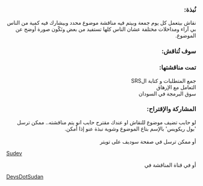 <div dir="rtl">
  
  <h3 dir="rtl"> نُبذة: </h3>
  <p dir="rtl" lang="ar">
   نقاش بيتعمل كل يوم جمعة وبيتم فيه مناقشة موضوع محدد وبيشارك فيه كمية من الناس بي آراء ومداخلات مختلفة عشان الناس كلها تستفيد من بعض ونَكّون صورة أوضح عن الموضوع.
  </p>
  <h3 dir="rtl"> سوف تُناقش:</h3>
  
  <h3 dir="rtl"> تمت مناقشتها:</h3>
  <p dir="rtl" lang="ar">
   جمع المتطلبات و كتابة الSRS <br>
  التعامل مع الإرهاق
   <br> سوق البرمجة في السودان
  
  </p>
  </div>
  <h3 dir="rtl"> المشاركة والإقتراح:</h3>
<p dir="rtl" lang="ar">
لو حابب تضيف موضوع للنقاش او عندك مقترح حابب انو يتم مناقشته.. ممكن ترسل 'بول ريكويس' بالإسم بتاع الموضوع وشوية نبذة عنو إذا أمكن.
<br>
<br>
أو ممكن ترسل في صفحة سوديف على تويتر
</p>

  [Sudev](https://twitter.com/sudev__)
<br>
<p dir="rtl">
أو في قناة المناقشة في
</p>

[DevsDotSudan](https://discord.gg/3wDBUch)
<br>
  
